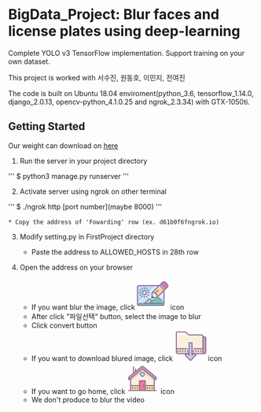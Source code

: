 # BigData_Project: Blur faces and license plates using deep-learning
Complete YOLO v3 TensorFlow implementation. Support training on your own dataset.

This project is worked with 서수진, 원동호, 이민지, 전여진

The code is built on Ubuntu 18.04 enviroment(python_3.6, tensorflow_1.14.0, django_2.0.13,
opencv-python_4.1.0.25 and ngrok_2.3.34) with GTX-1050ti.

## Getting Started

Our weight can download on [here]()

1. Run the server in your project directory

'''
$ python3 manage.py runserver
'''

2. Activate server using ngrok on other terminal

'''
$ ./ngrok http [port number](maybe 8000)
'''

    * Copy the address of 'Fowarding' row (ex. d61b0f6fngrok.io)
  
3. Modify setting.py in FirstProject directory
    * Paste the address to ALLOWED_HOSTS in 28th row
 
4. Open the address on your browser
    * If you want blur the image, click ![image_icon](./blog/static/img/image_icon.png) icon
    * After click "파일선택" button, select the image to blur
    * Click convert button
    * If you want to download blured image, click ![download_icon](./blog/static/img/download_icon.png) icon
    * If you want to go home, click ![home_icon](./blog/static/img/home_icon.png) icon
    * We don't produce to blur the video
